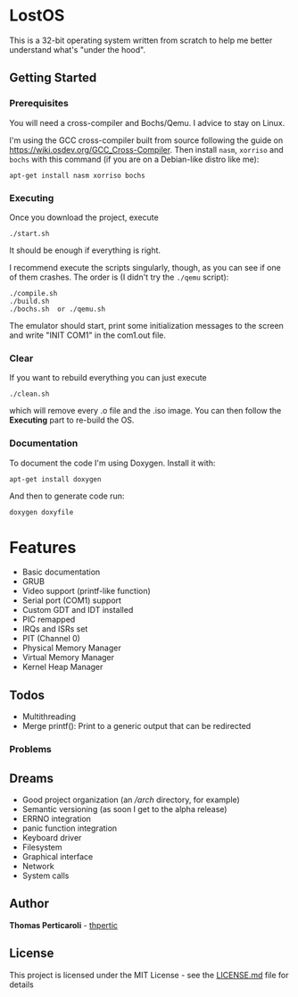 # LostOS

This is a 32-bit operating system written from scratch to help me better understand what's "under the hood".

## Getting Started

### Prerequisites

You will need a cross-compiler and Bochs/Qemu. I advice to stay on Linux.

I'm using the GCC cross-compiler built from source following the guide on https://wiki.osdev.org/GCC_Cross-Compiler.
Then install `nasm`, `xorriso` and `bochs` with this command (if you are on a Debian-like distro like me):
```
apt-get install nasm xorriso bochs
```

### Executing

Once you download the project, execute
```
./start.sh
```
It should be enough if everything is right.

I recommend execute the scripts singularly, though, as you can see if one of them crashes.
The order is (I didn't try the `./qemu` script):
```
./compile.sh
./build.sh
./bochs.sh  or ./qemu.sh
```
The emulator should start, print some initialization messages to the screen and write "INIT COM1" in the com1.out file.

### Clear
If you want to rebuild everything you can just execute
```
./clean.sh
```
which will remove every .o file and the .iso image. 
You can then follow the **Executing** part to re-build the OS.

### Documentation
To document the code I'm using Doxygen.
Install it with:
```
apt-get install doxygen 
```
And then to generate code run:
```
doxygen doxyfile
```

# Features
 - Basic documentation
 - GRUB
 - Video support (printf-like function)
 - Serial port (COM1) support
 - Custom GDT and IDT installed
 - PIC remapped 
 - IRQs and ISRs set
 - PIT (Channel 0)
 - Physical Memory Manager
 - Virtual Memory Manager
 - Kernel Heap Manager

## Todos
 - Multithreading
 - Merge printf(): Print to a generic output that can be redirected

### Problems


## Dreams
 - Good project organization (an */arch* directory, for example)
 - Semantic versioning (as soon I get to the alpha release)
 - ERRNO integration
 - panic function integration
 - Keyboard driver
 - Filesystem
 - Graphical interface
 - Network
 - System calls

## Author

**Thomas Perticaroli** - [thpertic](https://github.com/thpertic)

## License

This project is licensed under the MIT License - see the [LICENSE.md](LICENSE.md) file for details